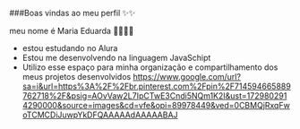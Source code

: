 ###Boas vindas ao meu perfil ✨✨

meu nome é Maria Eduarda 🫶🏻🫶🏻

- estou estudando no Alura
- Estou me desenvolvendo na linguagem JavaSchipt
- Utilizo esse espaço para minha organização e compartilhamento dos meus projetos desenvolvidos
https://www.google.com/url?sa=i&url=https%3A%2F%2Fbr.pinterest.com%2Fpin%2F714594665889762718%2F&psig=AOvVaw2L7IpCTwE3Cndi5NQm1K2I&ust=1729802914290000&source=images&cd=vfe&opi=89978449&ved=0CBMQjRxqFwoTCMCDiJuwpYkDFQAAAAAdAAAAABAJ
